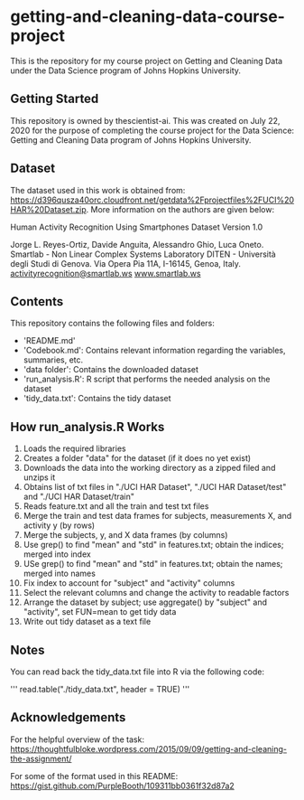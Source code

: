 # getting-and-cleaning-data-course-project
This is the repository for my course project on Getting and Cleaning Data under the Data Science program of Johns Hopkins University.

## Getting Started
This repository is owned by thescientist-ai.  This was created on July 22, 2020 for the purpose of completing the course project for the Data Science: Getting and Cleaning Data program of Johns Hopkins University.

## Dataset
The dataset used in this work is obtained from: https://d396qusza40orc.cloudfront.net/getdata%2Fprojectfiles%2FUCI%20HAR%20Dataset.zip.  More information on the authors are given below:

Human Activity Recognition Using Smartphones Dataset
Version 1.0

Jorge L. Reyes-Ortiz, Davide Anguita, Alessandro Ghio, Luca Oneto.
Smartlab - Non Linear Complex Systems Laboratory
DITEN - Università degli Studi di Genova.
Via Opera Pia 11A, I-16145, Genoa, Italy.
activityrecognition@smartlab.ws
www.smartlab.ws

## Contents
This repository contains the following files and folders:
- 'README.md'
- 'Codebook.md': Contains relevant information regarding the variables, summaries, etc.
- 'data folder': Contains the downloaded dataset
- 'run_analysis.R': R script that performs the needed analysis on the dataset
- 'tidy_data.txt': Contains the tidy dataset

## How run_analysis.R Works
01. Loads the required libraries
02. Creates a folder "data" for the dataset (if it does no yet exist)
03. Downloads the data into the working directory as a zipped filed and unzips it
04. Obtains list of txt files in "./UCI HAR Dataset", "./UCI HAR Dataset/test" and "./UCI HAR Dataset/train"
05. Reads feature.txt and all the train and test txt files
06. Merge the train and test data frames for subjects, measurements X, and activity y (by rows)
07. Merge the subjects, y, and X data frames (by columns)
08. Use grep() to find "mean" and "std" in features.txt; obtain the indices; merged into index
09. USe grep() to find "mean" and "std" in features.txt; obtain the names; merged into names
10. Fix index to account for "subject" and "activity" columns
11. Select the relevant columns and change the activity to readable factors
12. Arrange the dataset by subject; use aggregate() by "subject" and "activity", set FUN=mean to get tidy data
13. Write out tidy dataset as a text file

## Notes
You can read back the tidy_data.txt file into R via the following code:

'''
read.table("./tidy_data.txt", header = TRUE)
'''

## Acknowledgements
For the helpful overview of the task:
https://thoughtfulbloke.wordpress.com/2015/09/09/getting-and-cleaning-the-assignment/

For some of the format used in this README:
https://gist.github.com/PurpleBooth/109311bb0361f32d87a2



